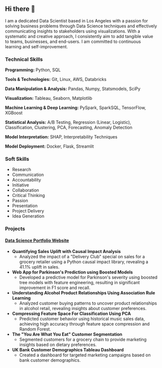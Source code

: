 ## Hi there 👋

I am a dedicated Data Scientist based in Los Angeles with a passion for solving business problems through Data Science techniques and effectively communicating insights to stakeholders using visualizations. With a systematic and creative approach, I consistently aim to add tangible value to teams, businesses, and end-users. I am committed to continuous learning and self-improvement.

### Technical Skills

**Programming:** Python, SQL

**Tools & Technologies:** Git, Linux, AWS, Databricks

**Data Manipulation & Analysis:** Pandas, Numpy, Statsmodels, SciPy

**Visualization:** Tableau, Seaborn, Matplotlib

**Machine Learning & Deep Learning:** PySpark, SparkSQL, TensorFlow, XGBoost

**Statistical Analysis:** A/B Testing, Regression (Linear, Logistic), Classification, Clustering, PCA, Forecasting, Anomaly Detection

**Model Interpretation:** SHAP, Interpretability Techniques

**Model Deployment:** Docker, Flask, Streamlit

### Soft Skills
- Research
- Communication
- Accountability
- Initiative
- Collaboration
- Critical Thinking
- Passion
- Presentation
- Project Delivery
- Idea Generation

### Projects

#### [Data Science Portfolio Website](https://dagartga.github.io/)

- **Quantifying Sales Uplift with Causal Impact Analysis**
    - Analyzed the impact of a "Delivery Club" special on sales for a grocery retailer using a Python causal impact library, revealing a 41.1% uplift in sales.
- **Web App for Parkinson's Prediction using Boosted Models**
    - Developed a predictive model for Parkinson's severity using boosted tree models with feature engineering, resulting in significant improvement in F1 score and recall.
- **Understanding Alcohol Product Relationships Using Association Rule Learning**
    - Analyzed customer buying patterns to uncover product relationships in alcohol retail, revealing insights about customer preferences.
- **Compressing Feature Space For Classification Using PCA**
    - Predicted customer behavior using historical music sales data, achieving high accuracy through feature space compression and Random Forest.
- **The "You Are What You Eat" Customer Segmentation**
    - Segmented customers for a grocery chain to provide marketing insights based on dietary preferences.
- **UK Bank Customer Demographics Tableau Dashboard**
    - Created a dashboard for targeted marketing campaigns based on bank customer demographics.


<!--
**dagartga/dagartga** is a ✨ _special_ ✨ repository because its `README.md` (this file) appears on your GitHub profile.

Here are some ideas to get you started:

- 🔭 I’m currently working on ...
- 🌱 I’m currently learning ...
- 👯 I’m looking to collaborate on ...
- 🤔 I’m looking for help with ...
- 💬 Ask me about ...
- 📫 How to reach me: ...
- 😄 Pronouns: ...
- ⚡ Fun fact: ...
-->
